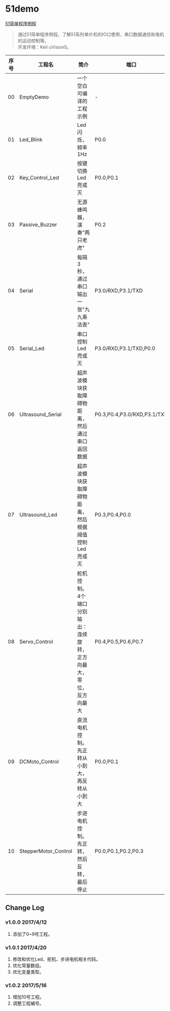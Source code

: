 # 51demo
[51简单程序例程](https://github.com/daishitong/51demo)
>通过51简单程序例程，了解51系列单片机的IO口使用，串口数据通信和电机的运动控制等。  
开发环境：Keil uVision5。

序号 | 工程名 | 简介 | 端口
--- | ------ | ---- | ---
00|EmptyDemo|一个空白可编译的工程示例|-
01|Led_Blink|Led闪烁，频率1Hz|P0.0
02|Key_Control_Led|按键切换Led亮或灭|P0.0,P0.1
03|Passive_Buzzer|无源蜂鸣器，演奏"两只老虎"|P0.2
04|Serial|每隔3秒，通过串口输出一张"九九乘法表"|P3.0/RXD,P3.1/TXD
05|Serial_Led|串口控制Led亮或灭|P3.0/RXD,P3.1/TXD,P0.0
06|Ultrasound_Serial|超声波模块获取障碍物距离，然后通过串口返回数据|P0.3,P0.4,P3.0/RXD,P3.1/TXD
07|Ultrasound_Led|超声波模块获取障碍物距离，然后根据阈值控制Led亮或灭|P0.3,P0.4,P0.0
08|Servo_Control|舵机控制。4个端口分别输出：连续旋转，正方向最大，零位，反方向最大|P0.4,P0.5,P0.6,P0.7
09|DCMoto_Control|直流电机控制。先正转从小到大，再反转从小到大|P0.0,P0.1
10|StepperMotor_Control|步进电机控制。先正转，然后反转，最后停止|P0.0,P0.1,P0.2,P0.3


## Change Log
### v1.0.0 2017/4/12
1. 添加了0~9号工程。

### v1.0.1 2017/4/20
1. 修改和优化Led、舵机、步进电机相关代码。
2. 优化常量数组。
3. 优化变量类型。

### v1.0.2 2017/5/16
1. 增加10号工程。
2. 调整工程编号。
